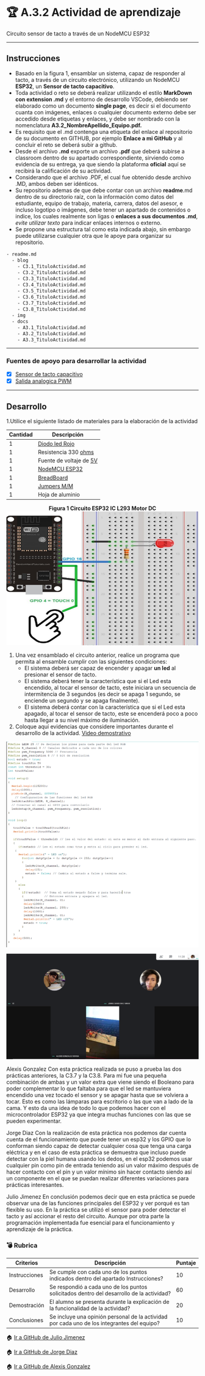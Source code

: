 # :trophy: A.3.2 Actividad de aprendizaje

Circuito sensor de tacto a través de un NodeMCU ESP32
___

## Instrucciones

- Basado en la figura 1, ensamblar un sistema, capaz de responder al tacto, a través de un circuito electrónico, utilizando un NodeMCU **ESP32**, un  **Sensor de tacto capacitivo**.
- Toda actividad o reto se deberá realizar utilizando el estilo **MarkDown con extension .md** y el entorno de desarrollo VSCode, debiendo ser elaborado como un documento **single page**, es decir si el documento cuanta con imágenes, enlaces o cualquier documento externo debe ser accedido desde etiquetas y enlaces, y debe ser nombrado con la nomenclatura **A3.2_NombreApellido_Equipo.pdf.**
- Es requisito que el .md contenga una etiqueta del enlace al repositorio de su documento en GITHUB, por ejemplo **Enlace a mi GitHub** y al concluir el reto se deberá subir a github.
- Desde el archivo **.md** exporte un archivo **.pdf** que deberá subirse a classroom dentro de su apartado correspondiente, sirviendo como evidencia de su entrega, ya que siendo la plataforma **oficial** aquí se recibirá la calificación de su actividad.
- Considerando que el archivo .PDF, el cual fue obtenido desde archivo .MD, ambos deben ser idénticos.
- Su repositorio ademas de que debe contar con un archivo **readme**.md dentro de su directorio raíz, con la información como datos del estudiante, equipo de trabajo, materia, carrera, datos del asesor, e incluso logotipo o imágenes, debe tener un apartado de contenidos o indice, los cuales realmente son ligas o **enlaces a sus documentos .md**, _evite utilizar texto_ para indicar enlaces internos o externo.
- Se propone una estructura tal como esta indicada abajo, sin embargo puede utilizarse cualquier otra que le apoye para organizar su repositorio.
  
```
- readme.md
  - blog
    - C3.1_TituloActividad.md
    - C3.2_TituloActividad.md
    - C3.3_TituloActividad.md
    - C3.4_TituloActividad.md
    - C3.5_TituloActividad.md
    - C3.6_TituloActividad.md
    - C3.7_TituloActividad.md
    - C3.8_TituloActividad.md
  - img
  - docs
    - A3.1_TituloActividad.md
    - A3.2_TituloActividad.md
    - A3.3_TituloActividad.md
```
___

### Fuentes de apoyo para desarrollar la actividad

- [x] [Sensor de tacto capacitivo](https://randomnerdtutorials.com/esp32-touch-pins-arduino-ide/)
- [x] [Salida analogica PWM](https://randomnerdtutorials.com/esp32-pwm-arduino-ide/)

___

## Desarrollo

1.Utilice el siguiente listado de materiales para la elaboración de la actividad

| Cantidad | Descripción                                                                                                                                                                                                                |
| -------- | -------------------------------------------------------------------------------------------------------------------------------------------------------------------------------------------------------------------------- |
| 1        | [Diodo led Rojo](https://www.steren.com.mx/led-ultrabrillante-de-5-mm-color-rojo.html)                                                                                                                                                                                                             |
| 1        | Resistencia 330 [ohms](https://www.steren.com.mx/resistencia-de-carbon-de-1-2-watt-al-5-de-tolerancia-de-330-ohms.html)                                                                                                                                                                                                       |
| 1        | Fuente de voltaje de [5V](https://www.finaltest.com.mx/product-p/art-6.htm)                                                                                                                                                                                                    |
| 1        | [NodeMCU ESP32](https://www.amazon.com.mx/ESP-32-ESP-32S-ESP-WROOM-32-ESP32-S-desarrollo/dp/B07TBFC75Z/ref=sr_1_2?__mk_es_MX=%C3%85M%C3%85%C5%BD%C3%95%C3%91&dchild=1&keywords=esp32&qid=1599003438&sr=8-2)                |
| 1        | [BreadBoard](https://www.amazon.com.mx/Deke-Home-Breadboard-distribuci%C3%B3n-electr%C3%B3nica/dp/B086C9HK7V/ref=sr_1_22?__mk_es_MX=%C3%85M%C3%85%C5%BD%C3%95%C3%91&dchild=1&keywords=breadboard&qid=1599003455&sr=8-22)   |
| 1        | [Jumpers M/M](https://www.amazon.com.mx/ELEGOO-Macho-Hembra-Macho-Macho-Hembra-Hembra-Protoboard/dp/B06ZXSQ5WG/ref=sr_1_1?__mk_es_MX=%C3%85M%C3%85%C5%BD%C3%95%C3%91&dchild=1&keywords=jumper+wires&qid=1599003519&sr=8-1) |
| 1        | Hoja de aluminio    

                                                                                                                                    
<p align="center"> 
    <strong>Figura 1 Circuito ESP32 IC L293 Motor DC</strong>
    <img alt="Logo" src="IMG/C3.x_ESP32_Touch_sensitive_led_schematic.png"
    width=550 height=350>
</p>

1. Una vez ensamblado el circuito anterior, realice un programa que permita al ensamble cumplir con las siguientes condiciones:
    - El sistema deberá ser capaz de encender y apagar **un led** al presionar el sensor de tacto.
    - El sistema deberá tener la característica que si el Led esta encendido, al tocar el sensor de tacto, este iniciara un secuencia de intermitencia de 3 segundos (es decir se apaga 1 segundo, se enciende un segundo y se apaga finalmente).
    - El sistema deberá contar con la característica que si el Led esta apagado, al tocar el sensor de tacto, este se encenderá poco a poco hasta llegar a su nivel máximo de iluminación.
2. Coloque aquí evidencias que considere importantes durante el desarrollo de la actividad.
[Video demostrativo](https://www.youtube.com/watch?v=2AJphsuvfCg&feature=youtu.be)

![codigo](IMG/A3.2Codigo.png)

![evidencia](IMG/A3.2_evidencia.png)


Alexis Gonzalez
Con esta práctica realizada se puso a prueba las dos prácticas anteriores, la C3.7 y la C3.8. Para mi fue una pequeña combinación de ambas y un valor extra que viene siendo el Booleano para poder complementar lo que faltaba para que el led se mantuviera encendido una vez tocado el sensor y se apagar hasta que se volviera a tocar. Esto es como las lámparas para escritorio o las que van a lado de la cama. Y esto da una idea de todo lo que podemos hacer con el microcontrolador ESP32 ya que integra muchas funciones con las que se pueden experimentar.

Jorge Diaz
Con la realización de esta práctica nos podemos dar cuenta cuenta de el funcionamiento que puede tener un esp32 y los GPIO que lo conforman siendo capaz de detectar cualquier cosa que tenga una carga eléctrica y en el caso de esta práctica se demuestra que incluso puede detectar con la piel humana usando los dedos, en el esp32 podemos usar cualquier pin como pin de entrada teniendo así un valor máximo después de hacer contacto con el pin y un valor mínimo sin hacer contacto siendo así un componente en el que se puedan realizar diferentes variaciones para prácticas interesantes. 

Julio Jimenez
En conclusión podemos decir que en esta práctica se puede observar una de las funciones principales del ESP32 y ver porqué es tan flexible su uso. En la práctica se utilizó el sensor para poder detectar el tacto y así accionar el resto del circuito. Aunque por otra parte la programación implementada fue esencial para el funcionamiento y aprendizaje de la práctica.

### :bomb: Rubrica

| Criterios     | Descripción                                                                                  | Puntaje |
| ------------- | -------------------------------------------------------------------------------------------- | ------- |
| Instrucciones | Se cumple con cada uno de los puntos indicados dentro del apartado Instrucciones?            | 10      |
| Desarrollo    | Se respondió a cada uno de los puntos solicitados dentro del desarrollo de la actividad?     | 60      |
| Demostración  | El alumno se presenta durante la explicación de la funcionalidad de la actividad?            | 20      |
| Conclusiones  | Se incluye una opinión personal de la actividad  por cada uno de los integrantes del equipo? | 10      |

:house: [Ir a GitHub de Julio Jimenez](https://github.com/JJimenez2117/SistemasProg)

:house: [Ir a GitHub de Jorge Diaz](https://github.com/JDavidDiaz/Sistemas-Programables)

:house: [Ir a GitHub de Alexis Gonzalez](https://github.com/GlzAlexis/Sistemas_Programables)

